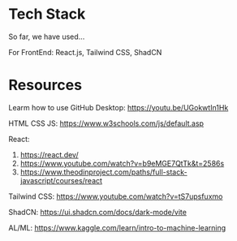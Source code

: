 # Tech Stack 
So far, we have used...

For FrontEnd: React.js, Tailwind CSS, ShadCN


# Resources

Learm how to use GitHub Desktop: https://youtu.be/UGokwtIn1Hk

HTML CSS JS: https://www.w3schools.com/js/default.asp

React: 

1. https://react.dev/
2. https://www.youtube.com/watch?v=b9eMGE7QtTk&t=2586s
3. https://www.theodinproject.com/paths/full-stack-javascript/courses/react

Tailwind CSS: https://www.youtube.com/watch?v=tS7upsfuxmo

ShadCN: 
https://ui.shadcn.com/docs/dark-mode/vite


AL/ML: https://www.kaggle.com/learn/intro-to-machine-learning
